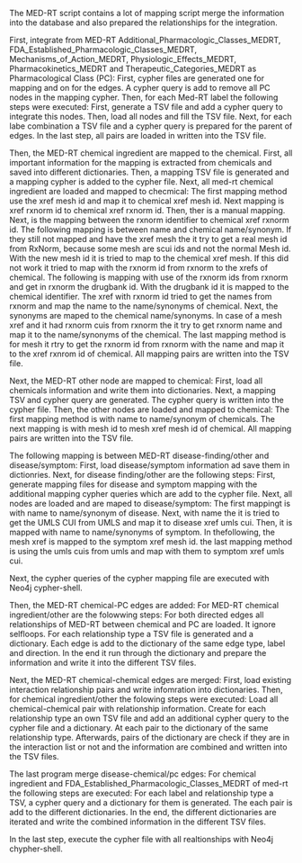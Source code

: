 The MED-RT script contains a lot of mapping script merge the information into the database and also prepared the relationships for the integration.


First, integrate from MED-RT Additional_Pharmacologic_Classes_MEDRT, FDA_Established_Pharmacologic_Classes_MEDRT, Mechanisms_of_Action_MEDRT, Physiologic_Effects_MEDRT, Pharmacokinetics_MEDRT and Therapeutic_Categories_MEDRT as Pharmacological Class (PC):
    First, cypher files are generated one for mapping and on for the edges. A cypher query is add to remove all PC nodes in the mapping cypher.
    Then, for each Med-RT label the following steps were executed:
        First, generate a TSV file and add a cypher query to integrate this nodes.
        Then, load all nodes and fill the TSV file.
        Next, for each labe combination a TSV file and a cypher query is prepared for the parent of edges.
        In the last step, all pairs are loaded in written into the TSV file.

Then, the MED-RT chemical ingredient are mapped to the chemical.
    First, all important information for the mapping is extracted from chemicals and saved into different dictionaries.
    Then, a mapping TSV file is generated and a mapping cypher is added to the cypher file.
    Next, all med-rt chemical ingredient are loaded and mapped to checmical:
        The first mapping method use the xref mesh id and map it to chemical xref mesh id.
        Next mapping is xref rxnorm id to chemical xref rxnorm id.
        Then, ther is a manual mapping.
        Next, is the mapping between the rxnorm identifier to chemical xref rxnorm id.
        The following mapping is between name and chemical name/synonym.
        If they still not mapped and have the xref mesh the it try to get a real mesh id from RxNorm, because some mesh are scui ids and not the normal Mesh id. With the new mesh id it is tried to map to the chemical xref mesh.
        If this did not work it tried to map with the rxnorm id from rxnorm to the xrefs of chemical.
        The following is mapping with use of the rxnorm ids from rxnorm and get in rxnorm the drugbank id. With the drugbank id it is mapped to the chemical identifier.
        The xref with rxnorm id tried to get the names from rxnorm and map the name to the name/synonyms of chemical.
        Next, the synonyms are maped to the chemical name/synonyms.
        In case of a mesh xref and it had rxnorm cuis from rxnorm the it try to get rxnorm name and map it to the name/synonyms of the chemical.
        The last mapping method is for mesh it rtry to get the rxnorm id from rxnorm with the name and map it to the xref rxnrom id of chemical.
    All mapping pairs are written into the TSV file.


Next, the MED-RT other node are mapped to chemical:
    First, load all chemicals information and write them into dictionaries.
    Next, a mapping TSV and cypher query are generated. The cypher query is written into the cypher file.
    Then, the other nodes are loaded and mapped to chemical:
        The first mapping method is with name to name/synonym of chemicals.
        The next mapping is with mesh id to mesh xref mesh id of chemical.
    All mapping pairs are written into the TSV file.

The following mapping is between MED-RT disease-finding/other and disease/symptom:
    First, load disease/symptom information ad save them in dictionries.
    Next, for disease finding/other are the following steps:
        First, generate mapping files for disease and symptom mapping with the additional mapping cypher queries which are add to the cypher file.
        Next, all nodes are loaded and are maped to disease/symptom:
            The first mappingt is with name to name/synonym of disease.
            Next, with name the it is tried to get the UMLS CUI from UMLS and map it to disease xref umls cui.
            Then, it is mapped with name to name/synonyms of symptom.
            In thefollowing, the mesh xref is mapped to the symptom xref mesh id.
            the last mapping method is using the umls cuis from umls and map with them to symptom xref umls cui.

Next, the cypher queries of the cypher mapping file are executed with Neo4j cypher-shell.

Then, the MED-RT chemical-PC edges are added:
    For MED-RT chemical ingredient/other are the folowwing steps:
        For both directed edges all relationships of MED-RT between chemical and PC are loaded. It ignore selfloops.
        For each relationship type a TSV file is generated and a dictionary.
        Each edge is add to the dictionary of the same edge type, label and direction.
        In the end it run through the dictionary and prepare the information and write it into the different TSV files.

Next, the MED-RT chemical-chemical edges are merged:
    First, load existing interaction relationship pairs and write infomration into dictionaries.
    Then, for chemical ingredient/other the folowing steps were executed:
        Load all chemical-chemical pair with relationship information.
        Create for each relationship type an own TSV file and add an additional cypher query to the cypher file and a dictionary.
        At each pair to the dictionary of the same relationship type.
        Afterwards, pairs of the dictionary are check if they are in the interaction list or not and the information are combined and written into the TSV files.

The last program merge disease-chemical/pc edges:
    For chemical ingredient and FDA_Established_Pharmacologic_Classes_MEDRT of med-rt the following steps are executed:
        For each label and relationship type a TSV, a cypher query and a dictionary for them is generated.
        The each pair is add to the different dictionaries.
        In the end, the different dictionaries are iterated and write the combined information in the different TSV files.

In the last step, execute the cypher file with all realtionships with Neo4j chypher-shell.

